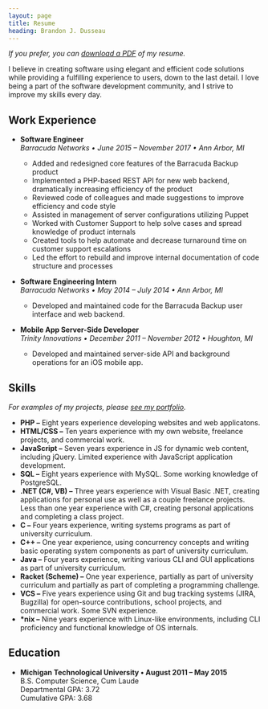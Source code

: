 ```yaml
---
layout: page
title: Resume
heading: Brandon J. Dusseau
---
```

_If you prefer, you can [download a PDF](/files/resume.pdf) of my resume._

I believe in creating software using elegant and efficient code solutions while providing a fulfilling experience
to users, down to the last detail. I love being a part of the software development community, and I strive to
improve my skills every day.

## Work Experience ##

 * __Software Engineer__<br>
   _Barracuda Networks &bull; June 2015 &ndash; November 2017 &bull; Ann Arbor, MI_
   * Added and redesigned core features of the Barracuda Backup product
   * Implemented a PHP-based REST API for new web backend, dramatically increasing efficiency of the product
   * Reviewed code of colleagues and made suggestions to improve efficiency and code style
   * Assisted in management of server configurations utilizing Puppet
   * Worked with Customer Support to help solve cases and spread knowledge of product internals
   * Created tools to help automate and decrease turnaround time on customer support escalations
   * Led the effort to rebuild and improve internal documentation of code structure and processes

  * __Software Engineering Intern__<br>
    _Barracuda Networks &bull; May 2014 &ndash; July 2014 &bull; Ann Arbor, MI_
    * Developed and maintained code for the Barracuda Backup user interface and web backend.

 * __Mobile App Server-Side Developer__<br>
   _Trinity Innovations &bull; December 2011 &ndash; November 2012 &bull; Houghton, MI_
   * Developed and maintained server-side API and background operations for an iOS mobile app.

## Skills ##

 _For examples of my projects, please [see my portfolio](/portfolio)._

 * __PHP &ndash;__ Eight years experience developing websites and web applicatons.
 * __HTML/CSS &ndash;__ Ten years experience with my own website, freelance projects, and commercial work.
 * __JavaScript &ndash;__  Seven years experience in JS for dynamic web content, including jQuery.
   Limited experience with JavaScript application development.
 * __SQL &ndash;__ Eight years experience with MySQL. Some working knowledge of PostgreSQL.
 * __.NET (C#, VB) &ndash;__ Three years experience with Visual Basic .NET, creating applications for personal use as
   well as a couple freelance projects. Less than one year experience with C#, creating personal applications and
	 completing a class project.
 * __C &ndash;__ Four years experience, writing systems programs as part of university curriculum.
 * __C++ &ndash;__ One year experience, using concurrency concepts and writing basic operating system components
   as part of university curriculum.
 * __Java &ndash;__ Four years experience, writing various CLI and GUI applications as part of university curriculum.
 * __Racket (Scheme) &ndash;__ One year experience, partially as part of university curriculum and partially as part of
   completing a programming challenge.
 * __VCS &ndash;__ Five years experience using Git and bug tracking systems (JIRA, Bugzilla) for open-source
   contributions, school projects, and commercial work. Some SVN experience.
 * __*nix &ndash;__ Nine years experience with Linux-like environments, including CLI proficiency
   and functional knowledge of OS internals.

## Education ##

 * __Michigan Technological University &bull; August 2011 &ndash; May 2015__<br>
   B.S. Computer Science, Cum Laude<br>
	 Departmental GPA: 3.72<br>
	 Cumulative GPA: 3.68

